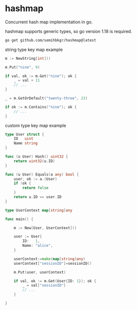 # hashmap

<!--
[![CI Workflow Badge](https://github.com/SemihBKGR/chmap/actions/workflows/ci.yml/badge.svg)](https://github.com/SemihBKGR/chmap/actions)
[![Go Report Card](https://goreportcard.com/badge/github.com/SemihBKGR/chmap)](https://goreportcard.com/report/github.com/SemihBKGR/chmap)
[![Codecov](https://codecov.io/gh/SemihBKGR/chmap/branch/master/graph/badge.svg?token=ygx9oP5oRn)](https://codecov.io/gh/SemihBKGR/chmap)
[![Godoc Badge](https://godoc.org/github.com/SemihBKGR/chmap?status.png)](https://pkg.go.dev/github.com/SemihBKGR/chmap)
-->

Concurrent hash map implementation in go.

hashmap supports generic types, so go version 1.18 is required.

```bash
go get github.com/semihbkgr/hashmap@latest
```

string type key map example

```go
m := NewString[int]()

m.Put("nine", 9)

if val, ok := m.Get("nine"); ok {
    _ = val + 11
    // ...
}

_ = m.GetOrDefault("twenty-three", 23)

if ok := m.Contains("nine"); ok {
    // ...
}
```

custom type key map example

```go
type User struct {
    ID   uint
    Name string
}

func (u User) Hash() uint32 {
    return uint32(u.ID)
}

func (u User) Equals(a any) bool {
    user, ok := a.(User)
    if !ok {
        return false
    }
    return u.ID == user.ID
}

type UserContext map[string]any

func main() {

    m := New[User, UserContext]()

    user := User{
        ID:   1,
        Name: "alice",
    }

    userContext:=make(map[string]any)
    userContext["sessionID"]=sessionID()

    m.Put(user, userContext)

    if val, ok := m.Get(User{ID: 1}); ok {
        _ = val["sessionID"]
        // ...
    }

}
```
